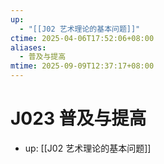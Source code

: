 ```yaml
---
up:
  - "[[J02 艺术理论的基本问题]]"
ctime: 2025-04-06T17:52:06+08:00
aliases:
  - 普及与提高
mtime: 2025-09-09T12:37:17+08:00
---
```


# J023 普及与提高

- up: [[J02 艺术理论的基本问题]]
